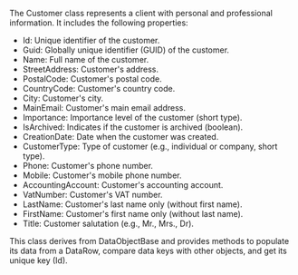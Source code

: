 The Customer class represents a client with personal and professional information. It includes the following properties:

- Id: Unique identifier of the customer.
- Guid: Globally unique identifier (GUID) of the customer.
- Name: Full name of the customer.
- StreetAddress: Customer's address.
- PostalCode: Customer's postal code.
- CountryCode: Customer's country code.
- City: Customer's city.
- MainEmail: Customer's main email address.
- Importance: Importance level of the customer (short type).
- IsArchived: Indicates if the customer is archived (boolean).
- CreationDate: Date when the customer was created.
- CustomerType: Type of customer (e.g., individual or company, short type).
- Phone: Customer's phone number.
- Mobile: Customer's mobile phone number.
- AccountingAccount: Customer's accounting account.
- VatNumber: Customer's VAT number.
- LastName: Customer's last name only (without first name).
- FirstName: Customer's first name only (without last name).
- Title: Customer salutation (e.g., Mr., Mrs., Dr).

This class derives from DataObjectBase and provides methods to populate its data from a DataRow, compare data keys with other objects, and get its unique key (Id).